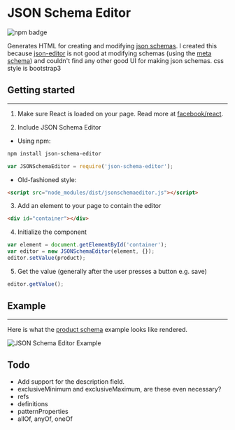 # JSON Schema Editor

![npm badge](https://badge.fury.io/js/json-schema-editor.svg)

Generates HTML for creating and modifying [json schemas](http://json-schema.org). I created this because [json-editor](https://github.com/jdorn/json-editor) is not good at modifying schemas (using the [meta schema](http://json-schema.org/schema)) and couldn't find any other good UI for making json schemas.
css style is bootstrap3

## Getting started
--------------------
1. Make sure React is loaded on your page. Read more at [facebook/react](https://github.com/facebook/react#installation).

2. Include JSON Schema Editor

  - Using npm: 
  
  ```sh
  npm install json-schema-editor
  ```
  
  ```javascript
  var JSONSchemaEditor = require('json-schema-editor');
  ```
  
  - Old-fashioned style:
  
  ```html
  <script src="node_modules/dist/jsonschemaeditor.js"></script>
  ```

3. Add an element to your page to contain the editor

```html
<div id="container"></div>
```

4. Initialize the component

```javascript
var element = document.getElementById('container');
var editor = new JSONSchemaEditor(element, {});
editor.setValue(product);
```

5. Get the value (generally after the user presses a button e.g. save)

```javascript
editor.getValue();
```


## Example
-------------
Here is what the [product schema](http://json-schema.org/example1.html) example looks like rendered.

![JSON Schema Editor Example](https://cloud.githubusercontent.com/assets/406149/14623022/a1a3c96e-058b-11e6-9cef-0b61ff242e8d.png)

## Todo
* Add support for the description field.
* exclusiveMinimum and exclusiveMaximum, are these even necessary?
* refs
* definitions
* patternProperties
* allOf, anyOf, oneOf
